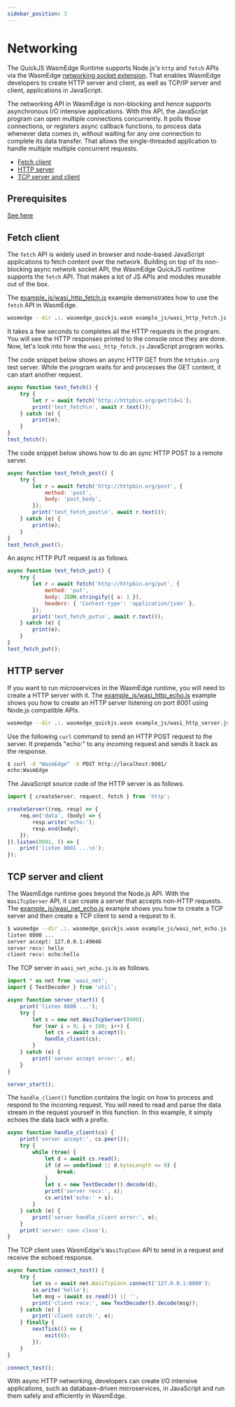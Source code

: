 ```yaml
---
sidebar_position: 3
---
```


# Networking

The QuickJS WasmEdge Runtime supports Node.js's `http` and `fetch` APIs via the WasmEdge [networking socket extension](https://github.com/second-state/wasmedge_wasi_socket). That enables WasmEdge developers to create HTTP server and client, as well as TCP/IP server and client, applications in JavaScript.

The networking API in WasmEdge is non-blocking and hence supports asynchronous I/O intensive applications. With this API, the JavaScript program can open multiple connections concurrently. It polls those connections, or registers async callback functions, to process data whenever data comes in, without waiting for any one connection to complete its data transfer. That allows the single-threaded application to handle multiple multiple concurrent requests.

- [Fetch client](#fetch-client)
- [HTTP server](#http-server)
- [TCP server and client](#tcp-server-and-client)

## Prerequisites

[See here](./hello_world#prerequisites)

## Fetch client

The `fetch` API is widely used in browser and node-based JavaScript applications to fetch content over the network. Building on top of its non-blocking async network socket API, the WasmEdge QuickJS runtime supports the `fetch` API. That makes a lot of JS APIs and modules reusable out of the box.

The [example_js/wasi_http_fetch.js](https://github.com/second-state/wasmedge-quickjs/blob/main/example_js/wasi_http_fetch.js) example demonstrates how to use the `fetch` API in WasmEdge.

```bash
wasmedge --dir .:. wasmedge_quickjs.wasm example_js/wasi_http_fetch.js
```

It takes a few seconds to completes all the HTTP requests in the program. You will see the HTTP responses printed to the console once they are done. Now, let's look into how the `wasi_http_fetch.js` JavaScript program works.

The code snippet below shows an async HTTP GET from the `httpbin.org` test server. While the program waits for and processes the GET content, it can start another request.

```javascript
async function test_fetch() {
    try {
        let r = await fetch('http://httpbin.org/get?id=1');
        print('test_fetch\n', await r.text());
    } catch (e) {
        print(e);
    }
}
test_fetch();
```

The code snippet below shows how to do an sync HTTP POST to a remote server.

```javascript
async function test_fetch_post() {
    try {
        let r = await fetch('http://httpbin.org/post', {
            method: 'post',
            body: 'post_body',
        });
        print('test_fetch_post\n', await r.text());
    } catch (e) {
        print(e);
    }
}
test_fetch_post();
```

An async HTTP PUT request is as follows.

```javascript
async function test_fetch_put() {
    try {
        let r = await fetch('http://httpbin.org/put', {
            method: 'put',
            body: JSON.stringify({ a: 1 }),
            headers: { 'Context-type': 'application/json' },
        });
        print('test_fetch_put\n', await r.text());
    } catch (e) {
        print(e);
    }
}
test_fetch_put();
```

## HTTP server

If you want to run microservices in the WasmEdge runtime, you will need to create a HTTP server with it. The [example_js/wasi_http_echo.js](https://github.com/second-state/wasmedge-quickjs/blob/main/example_js/wasi_http_server.js) example shows you how to create an HTTP server listening on port 8001 using Node.js compatible APIs.

```bash
wasmedge --dir .:. wasmedge_quickjs.wasm example_js/wasi_http_server.js
```

Use the following `curl` command to send an HTTP POST request to the server. It prepends "echo:" to any incoming request and sends it back as the response.

```bash
$ curl -d "WasmEdge" -X POST http://localhost:8001/
echo:WasmEdge
```

The JavaScript source code of the HTTP server is as follows.

```javascript
import { createServer, request, fetch } from 'http';

createServer((req, resp) => {
    req.on('data', (body) => {
        resp.write('echo:');
        resp.end(body);
    });
}).listen(8001, () => {
    print('listen 8001 ...\n');
});
```

## TCP server and client

The WasmEdge runtime goes beyond the Node.js API. With the `WasiTcpServer` API, it can create a server that accepts non-HTTP requests. The [example_js/wasi_net_echo.js](https://github.com/second-state/wasmedge-quickjs/blob/main/example_js/wasi_net_echo.js) example shows you how to create a TCP server and then create a TCP client to send a request to it.

```bash
$ wasmedge --dir .:. wasmedge_quickjs.wasm example_js/wasi_net_echo.js
listen 8000 ...
server accept: 127.0.0.1:49040
server recv: hello
client recv: echo:hello
```

The TCP server in `wasi_net_echo.js` is as follows.

```javascript
import * as net from 'wasi_net';
import { TextDecoder } from 'util';

async function server_start() {
    print('listen 8000 ...');
    try {
        let s = new net.WasiTcpServer(8000);
        for (var i = 0; i < 100; i++) {
            let cs = await s.accept();
            handle_client(cs);
        }
    } catch (e) {
        print('server accept error:', e);
    }
}

server_start();
```

The `handle_client()` function contains the logic on how to process and respond to the incoming request. You will need to read and parse the data stream in the request yourself in this function. In this example, it simply echoes the data back with a prefix.

```javascript
async function handle_client(cs) {
    print('server accept:', cs.peer());
    try {
        while (true) {
            let d = await cs.read();
            if (d == undefined || d.byteLength <= 0) {
                break;
            }
            let s = new TextDecoder().decode(d);
            print('server recv:', s);
            cs.write('echo:' + s);
        }
    } catch (e) {
        print('server handle_client error:', e);
    }
    print('server: conn close');
}
```

The TCP client uses WasmEdge's `WasiTcpConn` API to send in a request and receive the echoed response.

```javascript
async function connect_test() {
    try {
        let ss = await net.WasiTcpConn.connect('127.0.0.1:8000');
        ss.write('hello');
        let msg = (await ss.read()) || '';
        print('client recv:', new TextDecoder().decode(msg));
    } catch (e) {
        print('client catch:', e);
    } finally {
        nextTick(() => {
            exit(0);
        });
    }
}

connect_test();
```

With async HTTP networking, developers can create I/O intensive applications, such as database-driven microservices, in JavaScript and run them safely and efficiently in WasmEdge.
